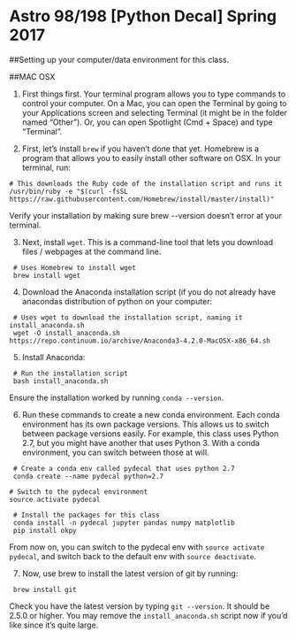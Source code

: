 # Astro 98/198 [Python Decal] Spring 2017

##Setting up your computer/data environment for this class. 

##MAC OSX

1) First things first. Your terminal program allows you to type commands to control your computer. On a Mac, you can open the Terminal by going to your Applications screen and selecting Terminal (it might be in the folder named “Other”). Or, you can open Spotlight (Cmd + Space) and type “Terminal”.

2) First, let’s install ```brew``` if you haven’t done that yet. Homebrew is a program that allows you to easily install other software on OSX. In your terminal, run:
```
# This downloads the Ruby code of the installation script and runs it
/usr/bin/ruby -e "$(curl -fsSL https://raw.githubusercontent.com/Homebrew/install/master/install)"
```
Verify your installation by making sure brew --version doesn’t error at your terminal.

3) Next, install ```wget```. This is a command-line tool that lets you download files / webpages at the command line.
```
 # Uses Homebrew to install wget
 brew install wget
```
4) Download the Anaconda installation script (if you do not already have anacondas distribution of python on your computer:
```
 # Uses wget to download the installation script, naming it install_anaconda.sh
 wget -O install_anaconda.sh https://repo.continuum.io/archive/Anaconda3-4.2.0-MacOSX-x86_64.sh
```
5) Install Anaconda:
```
 # Run the installation script
 bash install_anaconda.sh
```
Ensure the installation worked by running ```conda --version```.

6) Run these commands to create a new conda environment. Each conda environment has its own package versions. This allows us to switch between package versions easily. For example, this class uses Python 2.7, but you might have another that uses Python 3. With a conda environment, you can switch between those at will.
```
 # Create a conda env called pydecal that uses python 2.7
 conda create --name pydecal python=2.7

# Switch to the pydecal environment
source activate pydecal

 # Install the packages for this class
 conda install -n pydecal jupyter pandas numpy matplotlib
 pip install okpy
```
From now on, you can switch to the pydecal env with ```source activate pydecal```, and switch back to the default env with ```source deactivate```.

7) Now, use brew to install the latest version of git by running:
```
 brew install git
```
Check you have the latest version by typing ```git --version```. It should be 2.5.0 or higher. 
You may remove the ```install_anaconda.sh``` script now if you’d like since it’s quite large.

